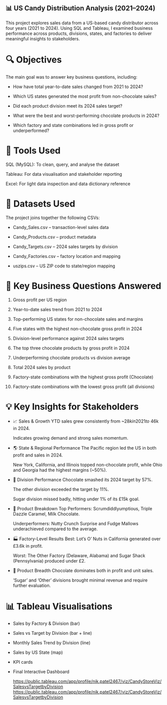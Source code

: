 ## 📊 US Candy Distribution Analysis (2021–2024)
This project explores sales data from a US-based candy distributor across four years (2021 to 2024). Using SQL and Tableau, I examined business performance across products, divisions, states, and factories to deliver meaningful insights to stakeholders.

# 🔍 Objectives
The main goal was to answer key business questions, including:

- How have total year-to-date sales changed from 2021 to 2024?

- Which US states generated the most profit from non-chocolate sales?

- Did each product division meet its 2024 sales target?

- What were the best and worst-performing chocolate products in 2024?

- Which factory and state combinations led in gross profit or underperformed?

# 🧮 Tools Used
SQL (MySQL): To clean, query, and analyse the dataset

Tableau: For data visualisation and stakeholder reporting

Excel: For light data inspection and data dictionary reference

# 📁 Datasets Used
The project joins together the following CSVs:

- Candy_Sales.csv – transaction-level sales data

- Candy_Products.csv – product metadata

- Candy_Targets.csv – 2024 sales targets by division

- Candy_Factories.csv – factory location and mapping

- uszips.csv – US ZIP code to state/region mapping

# 🧠 Key Business Questions Answered
1. Gross profit per US region

2. Year-to-date sales trend from 2021 to 2024

3. Top-performing US states for non-chocolate sales and margins

4. Five states with the highest non-chocolate gross profit in 2024

5. Division-level performance against 2024 sales targets

6. The top three chocolate products by gross profit in 2024

7. Underperforming chocolate products vs division average

8. Total 2024 sales by product

9. Factory-state combinations with the highest gross profit (Chocolate)

10. Factory-state combinations with the lowest gross profit (all divisions)

# 💡 Key Insights for Stakeholders
- 📈 Sales & Growth
  YTD sales grew consistently from ~$28k in 2021 to ~$46k in 2024.

  Indicates growing demand and strong sales momentum.

- 🌎 State & Regional Performance
  The Pacific region led the US in both profit and sales in 2024.

  New York, California, and Illinois topped non-chocolate profit, while Ohio and Georgia had the highest margins (~50%).

- 🎯 Division Performance
  Chocolate smashed its 2024 target by 57%.

  The other division exceeded the target by 11%.

  Sugar division missed badly, hitting under 1% of its £15k goal.

- 🍫 Product Breakdown
  Top Performers: Scrumdiddlyumptious, Triple Dazzle Caramel, Milk Chocolate.

  Underperformers: Nutty Crunch Surprise and Fudge Mallows underachieved compared to the average.

- 🏭 Factory-Level Results
  Best: Lot’s O’ Nuts in California generated over £3.6k in profit.

  Worst: The Other Factory (Delaware, Alabama) and Sugar Shack (Pennsylvania) produced under £2.

- 🧁 Product Breadth
  Chocolate dominates both in profit and unit sales.

  ‘Sugar’ and ‘Other’ divisions brought minimal revenue and require further evaluation.

# 📊 Tableau Visualisations
- Sales by Factory & Division (bar)

- Sales vs Target by Division (bar + line)

- Monthly Sales Trend by Division (line)

- Sales by US State (map)

- KPI cards

- Final Interactive Dashboard

  https://public.tableau.com/app/profile/nik.patel2467/viz/CandyStoreViz/SalesvsTargetbyDivision
  https://public.tableau.com/app/profile/nik.patel2467/viz/CandyStoreViz/SalesvsTargetbyDivision

